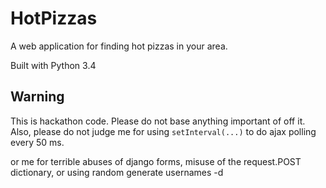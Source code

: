 HotPizzas
=========

A web application for finding hot pizzas in your area.

Built with Python 3.4

## Warning
This is hackathon code.  Please do not base anything important of off it.  Also, please do not judge me for using `setInterval(...)` to do ajax polling every 50 ms.

or me for terrible abuses of django forms, misuse of the request.POST dictionary, or using random generate usernames
-d
